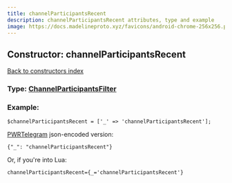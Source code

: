 ```yaml
---
title: channelParticipantsRecent
description: channelParticipantsRecent attributes, type and example
image: https://docs.madelineproto.xyz/favicons/android-chrome-256x256.png
---
```

## Constructor: channelParticipantsRecent  
[Back to constructors index](index.md)






### Type: [ChannelParticipantsFilter](../types/ChannelParticipantsFilter.md)


### Example:

```
$channelParticipantsRecent = ['_' => 'channelParticipantsRecent'];
```  

[PWRTelegram](https://pwrtelegram.xyz) json-encoded version:

```
{"_": "channelParticipantsRecent"}
```


Or, if you're into Lua:  


```
channelParticipantsRecent={_='channelParticipantsRecent'}

```



